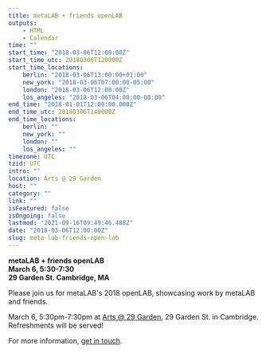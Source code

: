 ```yaml
---
title: metaLAB + friends openLAB
outputs:
    - HTML
    - Calendar
time: ""
start_time: "2018-03-06T12:00:00Z"
start_time_utc: 20180306T120000Z
start_time_locations:
    berlin: "2018-03-06T13:00:00+01:00"
    new_york: "2018-03-06T07:00:00-05:00"
    london: "2018-03-06T12:00:00Z"
    los_angeles: "2018-03-06T04:00:00-08:00"
end_time: "2018-01-01T12:00:00.000Z"
end_time_utc: 20180306T140000Z
end_time_locations:
    berlin: ""
    new_york: ""
    london: ""
    los_angeles: ""
timezone: UTC
tzid: UTC
intro: ""
location: Arts @ 29 Garden
host: ""
category: ""
link: ""
isFeatured: false
isOngoing: false
lastmod: "2021-09-16T09:49:46.488Z"
date: "2018-03-06T12:00:00Z"
slug: meta-lab-friends-open-lab
---
```

**metaLAB + friends openLAB**<br />
**March 6, 5:30-7:30**<br />
**29 Garden St. Cambridge, MA**


Please join us for metaLAB's 2018 openLAB, showcasing work by metaLAB and friends. 

March 6, 5:30pm-7:30pm at [Arts @ 29 Garden](https://www.google.com/maps/place/29+Garden+St,+Cambridge,+MA+02138/@42.3789727,-71.1259173,17z/data=!4m13!1m7!3m6!1s0x89e3776a49c30d07:0x6a665c0e4ca8872b!2s29+Garden+St,+Cambridge,+MA+02138!3b1!8m2!3d42.3789688!4d-71.1237286!3m4!1s0x89e3776a49c30d07:0x6a665c0e4ca8872b!8m2!3d42.3789688!4d-71.1237286), 29 Garden St. in Cambridge. Refreshments will be served!

For more information, [get in touch](mailto:daniel@metalab.harvard.edu).